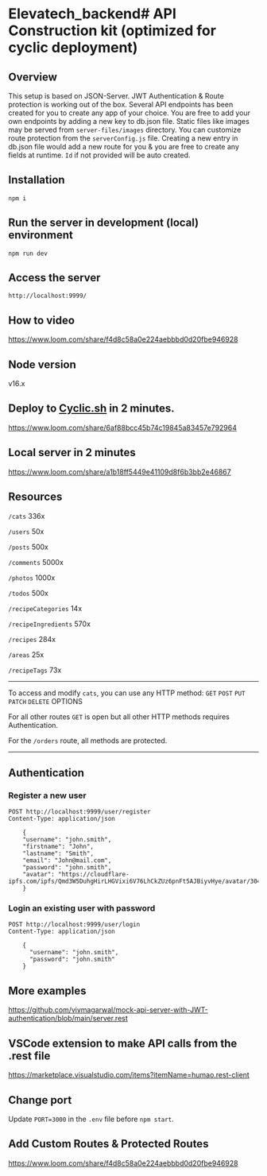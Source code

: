 # Elevatech_backend# API Construction kit (optimized for cyclic deployment)

## Overview
This setup is based on JSON-Server. JWT Authentication & Route protection is working out of the box. Several API endpoints has been created for you to create any app of your choice. You are free to add your own endpoints by adding a new key to db.json file. Static files like images may be served from `server-files/images` directory. You can customize route protection from the `serverConfig.js` file. Creating a new entry in db.json file would add a new route for you & you are free to create any fields at runtime. `Id` if not provided will be auto created.

## Installation
```
npm i
```

## Run the server in development (local) environment
```
npm run dev
```

## Access the server
```
http://localhost:9999/
```

## How to video
https://www.loom.com/share/f4d8c58a0e224aebbbd0d20fbe946928

## Node version
v16.x

## Deploy to [Cyclic.sh](https://app.cyclic.sh/#/join/vivmagarwal) in 2 minutes.
https://www.loom.com/share/6af88bcc45b74c19845a83457e792964

## Local server in 2 minutes
https://www.loom.com/share/a1b18ff5449e41109d8f6b3bb2e46867

## Resources
`/cats` 336x

`/users` 50x

`/posts` 500x

`/comments` 5000x

`/photos` 1000x

`/todos` 500x

`/recipeCategories` 14x

`/recipeIngredients` 570x

`/recipes` 284x

`/areas` 25x

`/recipeTags` 73x

<hr>

To access and modify `cats`, you can use any HTTP method:
`GET` `POST` `PUT` `PATCH` `DELETE` OPTIONS

For all other routes `GET` is open but all other HTTP methods requires Authentication.

For the `/orders` route, all methods are protected.

<hr>

## Authentication
### Register a new user 
```
POST http://localhost:9999/user/register
Content-Type: application/json

    {
    "username": "john.smith",
    "firstname": "John",
    "lastname": "Smith",
    "email": "John@mail.com",
    "password": "john.smith",
    "avatar": "https://cloudflare-ipfs.com/ipfs/Qmd3W5DuhgHirLHGVixi6V76LhCkZUz6pnFt5AJBiyvHye/avatar/304.jpg"
    }
```    

### Login an existing user with password
```
POST http://localhost:9999/user/login
Content-Type: application/json

    {
      "username": "john.smith",
      "password": "john.smith"
    }
```

###

## More examples
https://github.com/vivmagarwal/mock-api-server-with-JWT-authentication/blob/main/server.rest

## VSCode extension to make API calls from the .rest file
https://marketplace.visualstudio.com/items?itemName=humao.rest-client 

## Change port
Update `PORT=3000` in the `.env` file before `npm start`.

## Add Custom Routes & Protected Routes
https://www.loom.com/share/f4d8c58a0e224aebbbd0d20fbe946928